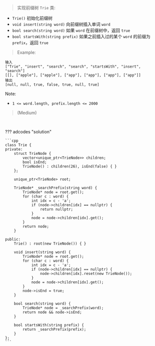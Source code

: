 <!-- prettier-ignore-start -->

> 实现前缀树 `Trie` 类:
>
-  `Trie()` 初始化前缀树
-  `void insert(string word)` 向前缀树插入单词 `word`
-  `bool search(string word)` 如果 `word` 在前缀树中，返回 `true`
-  `bool startsWith(string prefix)` 如果之前插入过的某个 `word` 的前缀为 `prefix`，返回 `true`
>
>   Example:
```
输入
["Trie", "insert", "search", "search", "startsWith", "insert", "search"]
[[], ["apple"], ["apple"], ["app"], ["app"], ["app"], ["app"]]
输出
[null, null, true, false, true, null, true]
```
Note:
>
-   `1 <= word.length, prefix.length <= 2000`
>
> (Medium)

<!-- prettier-ignore-end -->

<br>

??? adcodes "solution"

    ```cpp
    class Trie {
    private:
        struct TrieNode {
            vector<unique_ptr<TrieNode>> children;
            bool isEnd;
            TrieNode() : children(26), isEnd(false) { }
        };

        unique_ptr<TrieNode> root;

        TrieNode* _searchPrefix(string word) {
            TrieNode* node = root.get();
            for (char c : word) {
                int idx = c - 'a';
                if (node->children[idx] == nullptr) {
                    return nullptr;
                }
                node = node->children[idx].get();
            }
            return node;
        }

    public:
        Trie() : root(new TrieNode()) { }

        void insert(string word) {
            TrieNode* node = root.get();
            for (char c : word) {
                int idx = c - 'a';
                if (node->children[idx] == nullptr) {
                    node->children[idx].reset(new TrieNode());
                }
                node = node->children[idx].get();
            }
            node->isEnd = true;
        }

        bool search(string word) {
            TrieNode* node = _searchPrefix(word);
            return node && node->isEnd;
        }

        bool startsWith(string prefix) {
            return _searchPrefix(prefix);
        }
    };
    ```

